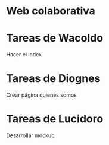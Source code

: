 # Web colaborativa

<h1>Tareas de Wacoldo</h1>
<p>Hacer el index</p>

<h1>Tareas de Diognes</h1>
<p>Crear página quienes somos</p>

<h1>Tareas de Lucidoro</h1>
<p>Desarrollar mockup</p>
